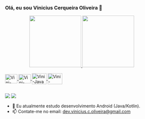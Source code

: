 ### Olá, eu sou Vinicius Cerqueira Oliveira 👋

<div align="center">
  <a href="https://github.com/ECVinidev">
  <img height="170em" src="https://github-readme-stats.vercel.app/api?username=ECVinidev&show_icons=true&theme=dark&include_all_commits=true&count_private=true"/>
  <img height="170em" src="https://github-readme-stats.vercel.app/api/top-langs/?username=ECVinidev&layout=compact&langs_count=7&theme=dark"/>
</div>

<div style="display: inline_block"><br>
  <img align="center" alt="Vini-Android" height="30" width="40" src="https://cdn.jsdelivr.net/gh/devicons/devicon/icons/android/android-original.svg">
  <img align="center" alt="Vini-Kotlin" height="30" width="40" src="https://cdn.jsdelivr.net/gh/devicons/devicon/icons/kotlin/kotlin-original.svg">
  <img align="center" alt="Vini-Java" height="36" width="48" src="https://cdn.jsdelivr.net/gh/devicons/devicon/icons/java/java-original.svg">
  <img align="center" alt="Vini-Python" height="36" width="48" src="https://cdn.jsdelivr.net/gh/devicons/devicon/icons/python/python-original.svg">
</div>

 ##
  
 <div>
  
 <a href = "mailto:dev.vinicius.c.oliveira@gmail.com"><img src="https://img.shields.io/badge/-Gmail-%23333?style=for-the-badge&logo=gmail&logoColor=white" target="_blank"></a>
 <a href="https://www.linkedin.com/in/deviniciuscoliveira/" target="_blank"><img src="https://img.shields.io/badge/-LinkedIn-%230077B5?style=for-the-badge&logo=linkedin&logoColor=white" target="_blank"></a> 
   
  </div>

- 🌱 Eu atualmente estudo desenvolvimento Android (Java/Kotlin).
- 📫 Contate-me no email: dev.vinicius.c.oliveira@gmail.com  

